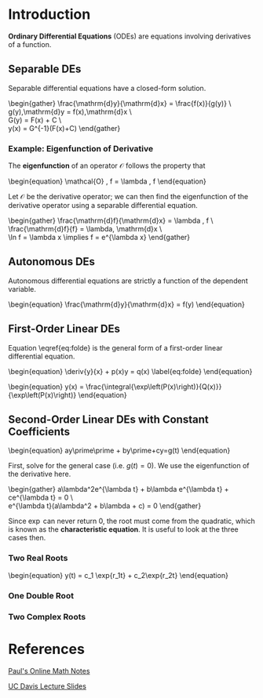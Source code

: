 # Introduction

**Ordinary Differential Equations** (ODEs) are equations involving derivatives of a function.

## Separable DEs
Separable differential equations have a closed-form solution.

\begin{gather}
\frac{\mathrm{d}y}{\mathrm{d}x} = \frac{f(x)}{g(y)} \\\
g(y)\,\mathrm{d}y = f(x)\,\mathrm{d}x \\\
G(y)  = F(x) + C \\\
y(x) = G^{-1}(F(x)+C)
\end{gather}

### Example: Eigenfunction of Derivative
The **eigenfunction** of an operator $\mathcal{O}$ follows the property that

\begin{equation}
\mathcal{O} \, f = \lambda \, f
\end{equation}

Let $\mathcal{O}$ be the derivative operator; we can then find the eigenfunction of the derivative operator using a separable differential equation.

\begin{gather}
\frac{\mathrm{d}f}{\mathrm{d}x} = \lambda \, f \\\
\frac{\mathrm{d}f}{f} = \lambda\, \mathrm{d}x \\\
\ln f = \lambda x \implies f = e^{\lambda x}
\end{gather}


## Autonomous DEs
Autonomous differential equations are strictly a function of the dependent variable.

\begin{equation}
\frac{\mathrm{d}y}{\mathrm{d}x} = f(y)
\end{equation}

## First-Order Linear DEs

Equation \eqref{eq:folde} is the general form of a first-order linear differential equation.

\begin{equation}
\deriv{y}{x} + p(x)y = q(x)
\label{eq:folde}
\end{equation}

\begin{equation}
y(x) = \frac{\integral{\exp\left(P(x)\right)}{Q(x)}}{\exp\left(P(x)\right)}
\end{equation}

## Second-Order Linear DEs with Constant Coefficients

\begin{equation}
ay\prime\prime + by\prime+cy=g(t)
\end{equation}

First, solve for the general case (i.e. $g(t)=0$). We use the eigenfunction of the derivative here.

\begin{gather}
a\lambda^2e^{\lambda t} + b\lambda e^{\lambda t} + ce^{\lambda t} = 0 \\\
e^{\lambda t}(a\lambda^2 + b\lambda + c) = 0
\end{gather}

Since $\exp$ can never return $0$, the root must come from the quadratic, which is known as the **characteristic equation**. It is useful to look at the three cases then.

### Two Real Roots

\begin{equation}
y(t) = c_1 \exp{r_1t} + c_2\exp{r_2t}
\end{equation}

### One Double Root

### Two Complex Roots

# References

[Paul's Online Math Notes](http://tutorial.math.lamar.edu/Classes/DE/Linear.aspx)

[UC Davis Lecture Slides](https://www.math.ucdavis.edu/~thomases/W11_16C1_lec_1_7_11.pdf)